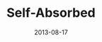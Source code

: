 ---
layout: message
category: message
series: "God Is ____"
title: "Self-Absorbed"
date: 2013-08-17
audio-description: "Brian Tome talks about how God is self-absorbed."
audio: "http://www.crossroads.net/players/media/hq/god_is_06.mp3"
audio-title: "Self-Absorbed"
audio-duration: "42&#58;36"
program-description: "Program - WK6 God Is______.
"
program: "http://www.crossroads.net/players/media/hq/08_17-18_13Program_LO.pdf"
program-title: "Self-Absorbed"
video-description: "Brian Tome talks about how God is self-absorbed."
video-title: "Self-Absorbed"
video: "https://s3.amazonaws.com/crossroadsvideomessages/god_is_06.mp4"
---